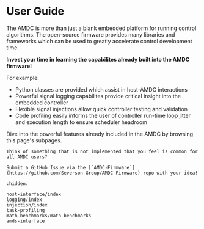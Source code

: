 # User Guide

The AMDC is more than just a blank embedded platform for running control algorithms.
The open-source firmware provides many libraries and frameworks which can be used to greatly accelerate control development time.

**Invest your time in learning the capabilites already built into the AMDC firmware!**

For example:

- Python classes are provided which assist in host-AMDC interactions
- Powerful signal logging capabilites provide critical insight into the embedded controller
- Flexible signal injections allow quick controller testing and validation
- Code profiling easily informs the user of controller run-time loop jitter and execution length to ensure scheduler headroom

Dive into the powerful features already included in the AMDC by browsing this page's subpages.

```{hint}
Think of something that is not implemented that you feel is common for all AMDC users?

Submit a GitHub Issue via the [`AMDC-Firmware`](https://github.com/Severson-Group/AMDC-Firmware) repo with your idea!
```

```{toctree}
:hidden:

host-interface/index
logging/index
injection/index
task-profiling
math-benchmarks/math-benchmarks
amds-interface
```